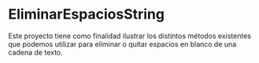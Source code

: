 # EliminarEspaciosString
Este proyecto tiene como finalidad ilustrar los distintos métodos existentes que podemos utilizar para eliminar o quitar espacios en blanco de una cadena de texto.
